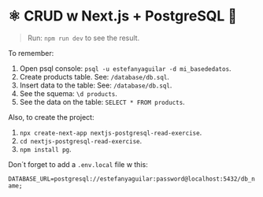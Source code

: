# ⚛️ CRUD w Next.js + PostgreSQL 🐘

> Run: `npm run dev` to see the result.

To remember:

1. Open psql console: `psql -u estefanyaguilar -d mi_basededatos`.
2. Create products table. See: `/database/db.sql`.
3. Insert data to the table: See: `/database/db.sql`.
4. See the squema: `\d products`.
5. See the data on the table: `SELECT * FROM products`.

Also, to create the project:

1. `npx create-next-app nextjs-postgresql-read-exercise`.
2. `cd nextjs-postgresql-read-exercise`.
3. `npm install pg`.

Don´t forget to add a `.env.local` file w this:

`DATABASE_URL=postgresql://estefanyaguilar:password@localhost:5432/db_name;`
